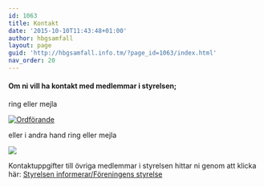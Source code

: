 ```yaml
---
id: 1063
title: Kontakt
date: '2015-10-10T11:43:48+01:00'
author: hbgsamfall
layout: page
guid: 'http://hbgsamfall.info.tm/?page_id=1063/index.html'
nav_order: 20
---
```


#### Om ni vill ha kontakt med medlemmar i styrelsen;  
ring eller mejla

[![Ordförande](http://www.hbgsamfall.win/wp-content/uploads/2016/12/Ordförande.png)](http://www.hbgsamfall.win/wp-content/uploads/2016/12/Ordförande.png)

eller i andra hand ring eller mejla

[![](http://www.hbgsamfall.win/wp-content/uploads/2020/04/Kassör-2020.png)](http://www.hbgsamfall.win/wp-content/uploads/2020/04/Kassör-2020.png)

Kontaktuppgifter till övriga medlemmar i styrelsen hittar ni genom att klicka här: [Styrelsen informerar/Föreningens styrelse](http://www.hbgsamfall.win/index.php/information-2/styrelsen-informerar/)
